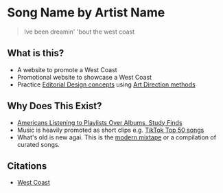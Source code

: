 # Song Name by Artist Name

> Ive been dreamin' 'bout the west coast

## What is this? 
* A website to promote a West Coast
* Promotional website to showcase a West Coast
* Practice [Editorial Design concepts](https://taiarts.com/en/blog/what-is-editorial-design/) using [Art Direction methods](https://alistapart.com/article/art-direction-and-design/)

## Why Does This Exist?
* [Americans Listening to Playlists Over Albums, Study Finds](https://time.com/4505600/playlists-albums-loop-music-business/)
* Music is heavily promoted as short clips e.g. [TikTok Top 50 songs](https://www.billboard.com/charts/tiktok-billboard-top-50/)
* What's old is new agai. This is the [modern mixtape](https://en.wikipedia.org/wiki/Mixtape) or a compilation of curated songs. 

## Citations
* [West Coast](https://youtu.be/QBPE2fZsVYU?si=qnnOVPyD-QJ9PH8C)